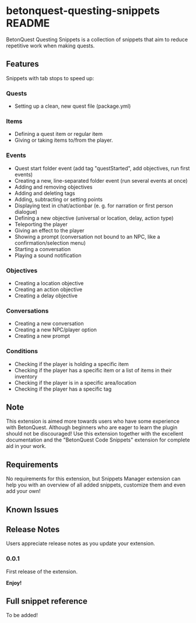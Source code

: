 # betonquest-questing-snippets README

BetonQuest Questing Snippets is a collection of snippets that aim to reduce repetitive work when making quests.

## Features

Snippets with tab stops to speed up:

### Quests
- Setting up a clean, new quest file (package.yml)

### Items
- Defining a quest item or regular item
- Giving or taking items to/from the player.

### Events
- Quest start folder event (add tag "questStarted", add objectives, run first events)
- Creating a new, line-separated folder event (run several events at once)
- Adding and removing objectives 
- Adding and deleting tags 
- Adding, subtracting or setting points 
- Displaying text in chat/actionbar (e. g. for narration or first person dialogue)
- Defining a new objective (universal or location, delay, action type)
- Teleporting the player
- Giving an effect to the player
- Showing a prompt (conversation not bound to an NPC, like a confirmation/selection menu)
- Starting a conversation
- Playing a sound notification
### Objectives
- Creating a location objective
- Creating an action objective
- Creating a delay objective

### Conversations
- Creating a new conversation
- Creating a new NPC/player option
- Creating a new prompt

### Conditions
- Checking if the player is holding a specific item
- Checking if the player has a specific item or a list of items in their inventory
- Checking if the player is in a specific area/location
- Checking if the player has a specific tag

## Note

This extension is aimed more towards users who have some experience with BetonQuest. Although beginners who are eager to learn the plugin should not be discouraged! Use this extension together with the excellent documentation and the "BetonQuest Code Snippets" extension for complete aid in your work.

## Requirements

No requirements for this extension, but Snippets Manager extension can help you with an overview of all added snippets, customize them and even add your own!

## Known Issues



## Release Notes

Users appreciate release notes as you update your extension.

### 0.0.1

First release of the extension.


**Enjoy!**

## Full snippet reference
To be added!

